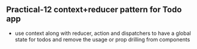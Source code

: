 ## Practical-12 context+reducer pattern for Todo app

- use context along with reducer, action and dispatchers to have a global state for todos and remove the usage or prop drilling from components
